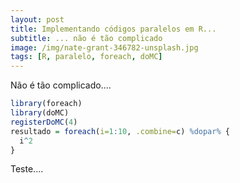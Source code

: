```yaml
---
layout: post
title: Implementando códigos paralelos em R...
subtitle: ... não é tão complicado
image: /img/nate-grant-346782-unsplash.jpg
tags: [R, paralelo, foreach, doMC]
---
```


Não é tão complicado....

```r
library(foreach)
library(doMC)
registerDoMC(4)
resultado = foreach(i=1:10, .combine=c) %dopar% {
  i^2
}
```

Teste....
